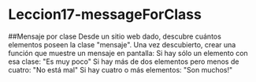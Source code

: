 # Leccion17-messageForClass
  ##Mensaje por clase
    Desde un sitio web dado, descubre cuántos elementos poseen 
    la clase "mensaje". Una vez descubierto, crear una función
    que muestre un mensaje en pantalla:
    Si hay sólo un elemento con esa clase: "Es muy poco"
    Si hay más de dos elementos pero menos de cuatro: "No está mal"
    Si hay cuatro o más elementos: "Son muchos!"
